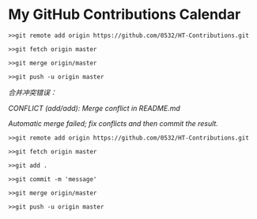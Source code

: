 My GitHub Contributions Calendar
================================
```
>>git remote add origin https://github.com/0532/HT-Contributions.git

>>git fetch origin master

>>git merge origin/master

>>git push -u origin master
```

*合并冲突错误：*

*CONFLICT (add/add): Merge conflict in README.md*

*Automatic merge failed; fix conflicts and then commit the result.*

```
>>git remote add origin https://github.com/0532/HT-Contributions.git

>>git fetch origin master

>>git add .

>>git commit -m 'message'

>>git merge origin/master

>>git push -u origin master

```
